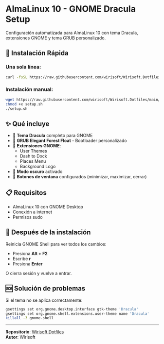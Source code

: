 # AlmaLinux 10 - GNOME Dracula Setup

Configuración automatizada para AlmaLinux 10 con tema Dracula, extensiones GNOME y tema GRUB personalizado.

## 🚀 Instalación Rápida

### Una sola línea:
```bash
curl -fsSL https://raw.githubusercontent.com/wirisoft/Wirisoft.Dotfiles/main/almalinux/setup.sh | bash
```

### Instalación manual:
```bash
wget https://raw.githubusercontent.com/wirisoft/Wirisoft.Dotfiles/main/almalinux/setup.sh
chmod +x setup.sh
./setup.sh
```

## ✨ Qué incluye

- 🎨 **Tema Dracula** completo para GNOME
- 🚀 **GRUB Elegant Forest Float** - Bootloader personalizado  
- 🔧 **Extensiones GNOME**:
  - User Themes
  - Dash to Dock
  - Places Menu
  - Background Logo
- 🌙 **Modo oscuro** activado
- 🔘 **Botones de ventana** configurados (minimizar, maximizar, cerrar)

## 📋 Requisitos

- AlmaLinux 10 con GNOME Desktop
- Conexión a internet
- Permisos sudo

## 🔄 Después de la instalación

Reinicia GNOME Shell para ver todos los cambios:
- Presiona **Alt + F2**
- Escribe **r** 
- Presiona **Enter**

O cierra sesión y vuelve a entrar.

## 🆘 Solución de problemas

Si el tema no se aplica correctamente:
```bash
gsettings set org.gnome.desktop.interface gtk-theme 'Dracula'
gsettings set org.gnome.shell.extensions.user-theme name 'Dracula'
killall -3 gnome-shell
```

---

**Repositorio**: [Wirisoft.Dotfiles](https://github.com/wirisoft/Wirisoft.Dotfiles)  
**Autor**: Wirisoft
